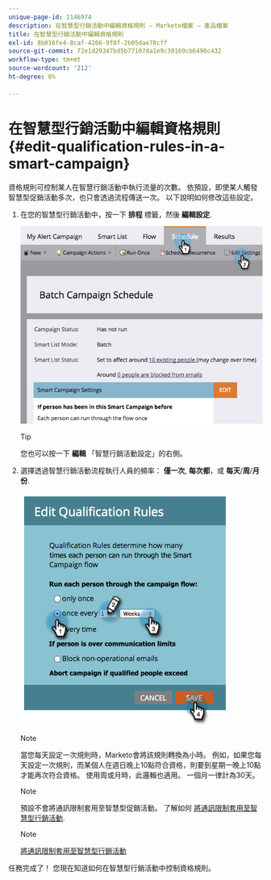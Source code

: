 ```yaml
---
unique-page-id: 1146974
description: 在智慧型行銷活動中編輯資格規則 — Marketo檔案 — 產品檔案
title: 在智慧型行銷活動中編輯資格規則
exl-id: 8b016fe4-8caf-4266-9f8f-2b05dae78cff
source-git-commit: 72e1d29347bd5b77107da1e9c30169cb6490c432
workflow-type: tm+mt
source-wordcount: '212'
ht-degree: 0%

---
```


# 在智慧型行銷活動中編輯資格規則 {#edit-qualification-rules-in-a-smart-campaign}

資格規則可控制某人在智慧行銷活動中執行流量的次數。 依預設，即使某人觸發智慧型促銷活動多次，也只會透過流程傳送一次。 以下說明如何修改這些設定。

1. 在您的智慧型行銷活動中，按一下 **排程** 標籤，然後 **編輯設定**.

   ![](assets/programeditsettings-hands.png)

   >[!TIP]
   >
   >您也可以按一下 **編輯** 「智慧行銷活動設定」的右側。

1. 選擇透過智慧行銷活動流程執行人員的頻率： **僅一次**, **每次都**，或 **每天**/**周**/**月份**.

   ![](assets/edit-qualification-rules-in-a-smart-campaign.png)

   >[!NOTE]
   >
   >當您每天設定一次規則時，Marketo會將該規則轉換為小時。 例如，如果您每天設定一次規則，而某個人在週日晚上10點符合資格，則要到星期一晚上10點才能再次符合資格。 使用周或月時，此邏輯也適用。 一個月一律計為30天。

   >[!NOTE]
   >
   >預設不會將通訊限制套用至智慧型促銷活動。 了解如何 [將通訊限制套用至智慧型行銷活動](/help/marketo/product-docs/core-marketo-concepts/smart-campaigns/using-smart-campaigns/apply-communication-limits-to-smart-campaign.md).

   >[!NOTE]
   >
   >[將通訊限制套用至智慧型行銷活動](/help/marketo/product-docs/core-marketo-concepts/smart-campaigns/using-smart-campaigns/apply-communication-limits-to-smart-campaign.md)

任務完成了！ 您現在知道如何在智慧型行銷活動中控制資格規則。
